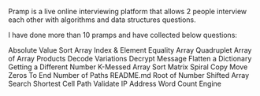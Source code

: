 Pramp is a live online interviewing platform that allows 2 people interview each other with algorithms and data structures questions. 

I have done more than 10 pramps and have collected below questions: 

Absolute Value Sort
Array Index & Element Equality
Array Quadruplet
Array of Array Products
Decode Variations
Decrypt Message
Flatten a Dictionary
Getting a Different Number
K-Messed Array Sort
Matrix Spiral Copy
Move Zeros To End 
Number of Paths
README.md
Root of Number
Shifted Array Search
Shortest Cell Path
Validate IP Address
Word Count Engine
